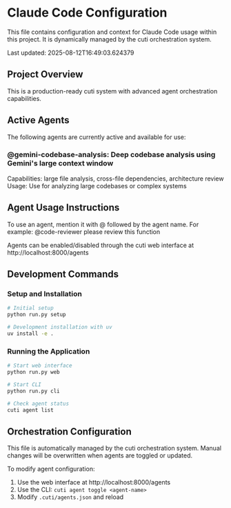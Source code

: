 # Claude Code Configuration

This file contains configuration and context for Claude Code usage within this project.
It is dynamically managed by the cuti orchestration system.

Last updated: 2025-08-12T16:49:03.624379

## Project Overview

This is a production-ready cuti system with advanced agent orchestration capabilities.

## Active Agents

The following agents are currently active and available for use:

### @gemini-codebase-analysis: Deep codebase analysis using Gemini's large context window
  Capabilities: large file analysis, cross-file dependencies, architecture review
  Usage: Use for analyzing large codebases or complex systems


## Agent Usage Instructions

To use an agent, mention it with @ followed by the agent name.
For example: @code-reviewer please review this function

Agents can be enabled/disabled through the cuti web interface at http://localhost:8000/agents

## Development Commands

### Setup and Installation
```bash
# Initial setup
python run.py setup

# Development installation with uv
uv install -e .
```

### Running the Application
```bash
# Start web interface
python run.py web

# Start CLI
python run.py cli

# Check agent status
cuti agent list
```

## Orchestration Configuration

This file is automatically managed by the cuti orchestration system.
Manual changes will be overwritten when agents are toggled or updated.

To modify agent configuration:
1. Use the web interface at http://localhost:8000/agents
2. Use the CLI: `cuti agent toggle <agent-name>`
3. Modify `.cuti/agents.json` and reload
